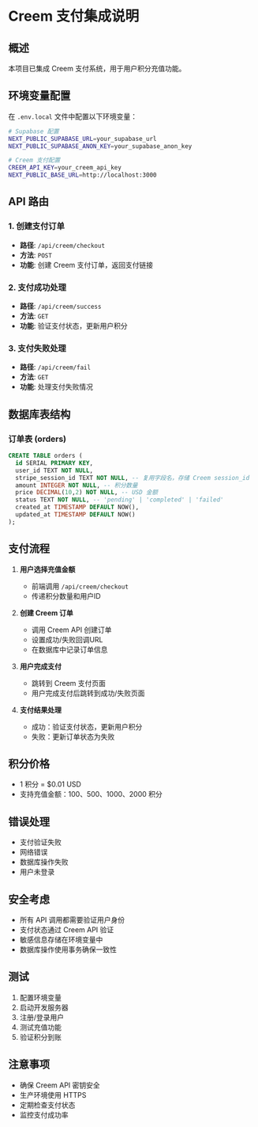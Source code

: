 # Creem 支付集成说明

## 概述

本项目已集成 Creem 支付系统，用于用户积分充值功能。

## 环境变量配置

在 `.env.local` 文件中配置以下环境变量：

```bash
# Supabase 配置
NEXT_PUBLIC_SUPABASE_URL=your_supabase_url
NEXT_PUBLIC_SUPABASE_ANON_KEY=your_supabase_anon_key

# Creem 支付配置
CREEM_API_KEY=your_creem_api_key
NEXT_PUBLIC_BASE_URL=http://localhost:3000
```

## API 路由

### 1. 创建支付订单
- **路径**: `/api/creem/checkout`
- **方法**: `POST`
- **功能**: 创建 Creem 支付订单，返回支付链接

### 2. 支付成功处理
- **路径**: `/api/creem/success`
- **方法**: `GET`
- **功能**: 验证支付状态，更新用户积分

### 3. 支付失败处理
- **路径**: `/api/creem/fail`
- **方法**: `GET`
- **功能**: 处理支付失败情况

## 数据库表结构

### 订单表 (orders)
```sql
CREATE TABLE orders (
  id SERIAL PRIMARY KEY,
  user_id TEXT NOT NULL,
  stripe_session_id TEXT NOT NULL, -- 复用字段名，存储 Creem session_id
  amount INTEGER NOT NULL, -- 积分数量
  price DECIMAL(10,2) NOT NULL, -- USD 金额
  status TEXT NOT NULL, -- 'pending' | 'completed' | 'failed'
  created_at TIMESTAMP DEFAULT NOW(),
  updated_at TIMESTAMP DEFAULT NOW()
);
```

## 支付流程

1. **用户选择充值金额**
   - 前端调用 `/api/creem/checkout`
   - 传递积分数量和用户ID

2. **创建 Creem 订单**
   - 调用 Creem API 创建订单
   - 设置成功/失败回调URL
   - 在数据库中记录订单信息

3. **用户完成支付**
   - 跳转到 Creem 支付页面
   - 用户完成支付后跳转到成功/失败页面

4. **支付结果处理**
   - 成功：验证支付状态，更新用户积分
   - 失败：更新订单状态为失败

## 积分价格

- 1 积分 = $0.01 USD
- 支持充值金额：100、500、1000、2000 积分

## 错误处理

- 支付验证失败
- 网络错误
- 数据库操作失败
- 用户未登录

## 安全考虑

- 所有 API 调用都需要验证用户身份
- 支付状态通过 Creem API 验证
- 敏感信息存储在环境变量中
- 数据库操作使用事务确保一致性

## 测试

1. 配置环境变量
2. 启动开发服务器
3. 注册/登录用户
4. 测试充值功能
5. 验证积分到账

## 注意事项

- 确保 Creem API 密钥安全
- 生产环境使用 HTTPS
- 定期检查支付状态
- 监控支付成功率
